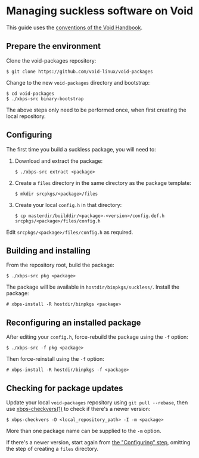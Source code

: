 # Managing suckless software on Void

This guide uses the [conventions of the Void
Handbook](https://docs.voidlinux.org/about-handbook/index.html#example-commands).

## Prepare the environment

Clone the void-packages repository:

```
$ git clone https://github.com/void-linux/void-packages
```

Change to the new `void-packages` directory and bootstrap:

```
$ cd void-packages
$ ./xbps-src binary-bootstrap
```

The above steps only need to be performed once, when first creating the local
repository.

## Configuring

The first time you build a suckless package, you will need to:

1. Download and extract the package:

   ```
   $ ./xbps-src extract <package>
   ```

2. Create a `files` directory in the same directory as the package template:

   ```
   $ mkdir srcpkgs/<package>/files
   ```

3. Create your local `config.h` in that directory:

   ```
   $ cp masterdir/builddir/<package>-<version>/config.def.h srcpkgs/<package>/files/config.h
   ```

Edit `srcpkgs/<package>/files/config.h` as required.

## Building and installing

From the repository root, build the package:

```
$ ./xbps-src pkg <package>
```

The package will be available in `hostdir/binpkgs/suckless/`. Install the
package:

```
# xbps-install -R hostdir/binpkgs <package>
```

## Reconfiguring an installed package

After editing your `config.h`, force-rebuild the package using the `-f` option:

```
$ ./xbps-src -f pkg <package>
```

Then force-reinstall using the `-f` option:

```
# xbps-install -R hostdir/binpkgs -f <package>
```

## Checking for package updates

Update your local `void-packages` repository using `git pull --rebase`, then use
[xbps-checkvers(1)](https://man.voidlinux.org/xbps-checkvers.1) to check if
there's a newer version:

```
$ xbps-checkvers -D <local_repository_path> -I -m <package>
```

More than one package name can be supplied to the `-m` option.

If there's a newer version, start again from [the "Configuring"
step](#configuring), omitting the step of creating a `files`
directory.
